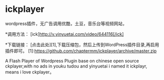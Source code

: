 # ickplayer

wordpress插件，无广告调用优酷，土豆，音乐台等视频网站，

*调用方法：
[ick]http://v.yinyuetai.com/video/644116[/ick]

*下载链接：
[点击此处][1],下载压缩包，然后上传到WordPress插件目录,再启用插件即可。
[1]:https://github.com/chaptermm/ickplayer/archive/master.zip


A Flash Player of Wordpress Plugin base on chinese open source ckplayer,with no ads in youku tudou and yinyuetai
i named it ickplayr, means i love ckplayer。
